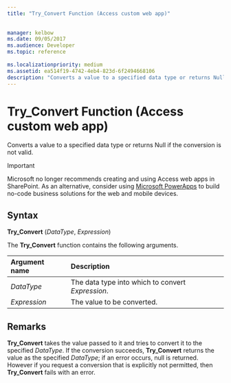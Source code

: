 ```yaml
---
title: "Try_Convert Function (Access custom web app)"
 
 
manager: kelbow
ms.date: 09/05/2017
ms.audience: Developer
ms.topic: reference
  
ms.localizationpriority: medium
ms.assetid: ea514f19-4742-4eb4-823d-6f2494668106
description: "Converts a value to a specified data type or returns Null if the conversion is not valid."
---
```


# Try_Convert Function (Access custom web app)

Converts a value to a specified data type or returns Null if the conversion is not valid.
  
> [!IMPORTANT]
> Microsoft no longer recommends creating and using Access web apps in SharePoint. As an alternative, consider using [Microsoft PowerApps](https://powerapps.microsoft.com/en-us/) to build no-code business solutions for the web and mobile devices.
  
## Syntax

 **Try_Convert** (*DataType*, *Expression*)
  
The **Try_Convert** function contains the following arguments.
  
|**Argument name**|**Description**|
|:-----|:-----|
| *DataType*  <br/> |The data type into which to convert *Expression*.  <br/> |
| *Expression*  <br/> |The value to be converted.  <br/> |

## Remarks

 **Try_Convert** takes the value passed to it and tries to convert it to the specified *DataType*. If the conversion succeeds, **Try_Convert** returns the value as the specified *DataType*; if an error occurs, null is returned. However if you request a conversion that is explicitly not permitted, then **Try_Convert** fails with an error.
  